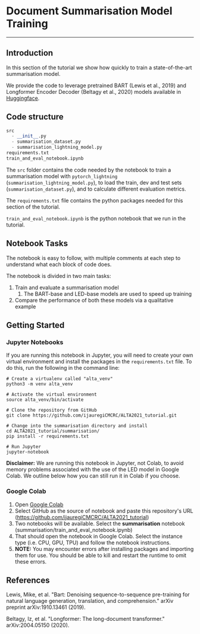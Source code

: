 # Document Summarisation Model Training
________

## Introduction

In this section of the tutorial we show how quickly to train a
state-of-the-art summarisation model.

We provide the code to leverage pretrained BART (Lewis et al., 2019) and Longformer Encoder Decoder (Beltagy et al., 2020) 
models available in [Huggingface](https://huggingface.co/).

## Code structure

```python
src
  - __init__.py
  - summarisation_dataset.py
  - summarisation_lightning_model.py
requirements.txt
train_and_eval_notebook.ipynb
```

The `src` folder contains the code needed by the notebook to train a summarisation model with 
`pytorch_lightning` (`summarisation_lightning_model.py`), to load the train, dev and 
test sets (`summarisation_dataset.py`), and to calculate different evaluation metrics.

The `requirements.txt` file contains the python packages needed for this section of the tutorial.

`train_and_eval_notebook.ipynb` is the python notebook that we run in the tutorial.

## Notebook Tasks

The notebook is easy to follow, with multiple comments at each step to understand
what each block of code does.

The notebook is divided in two main tasks:

1. Train and evaluate a summarisation model
   1. The BART-base and LED-base models are used to speed up training
2. Compare the performance of both these models via a qualitative example


## Getting Started

### Jupyter Notebooks
If you are running this notebook in Jupyter, you will need to create your own virtual environment and install the packages in the `requirements.txt` file. To do this, run the following in the command line:
```
# Create a virtualenv called "alta_venv"
python3 -m venv alta_venv

# Activate the virtual environment
source alta_venv/bin/activate

# Clone the repository from GitHub
git clone https://github.com/ijauregiCMCRC/ALTA2021_tutorial.git

# Change into the summarisation directory and install
cd ALTA2021_tutorial/summarisation/
pip install -r requirements.txt

# Run Jupyter
jupyter-notebook
```

**Disclaimer:** We are running this notebook in Jupyter, not Colab, to avoid memory problems associated with the use of the LED model in Google Colab. We outline below how you can still run it in Colab if you choose.

### Google Colab

1. Open [Google Colab](https://colab.research.google.com/?utm_source=scs-index)
2. Select GitHub as the source of notebook and paste this repository's URL (https://github.com/ijauregiCMCRC/ALTA2021_tutorial)
3. Two notebooks will be available. Select the **summarisation** notebook (summarisation/train_and_eval_notebook.ipynb)
4. That should open the notebook in Google Colab. Select the instance type (i.e. CPU, GPU, TPU) and follow the notebook instructions.
5. **NOTE:** You may encounter errors after installing packages and importing them for use. You should be able to kill and restart the runtime to omit these errors.

## References

Lewis, Mike, et al. "Bart: Denoising sequence-to-sequence pre-training for natural language 
generation, translation, and comprehension." arXiv preprint arXiv:1910.13461 (2019).

Beltagy, Iz, et al. "Longformer: The long-document transformer." arXiv:2004.05150 (2020).
